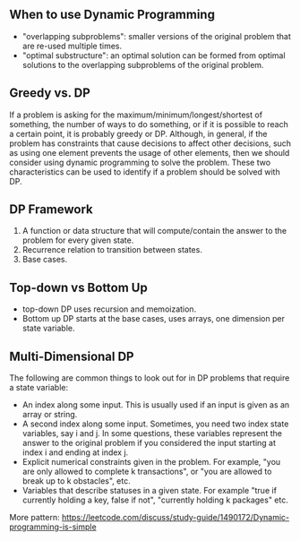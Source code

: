 When to use Dynamic Programming
-------------------------------

* "overlapping subproblems": smaller versions of the original problem that are re-used multiple times.
* "optimal substructure": an optimal solution can be formed from optimal solutions to the overlapping subproblems 
of the original problem.

Greedy vs. DP
-------------
If a problem is asking for the maximum/minimum/longest/shortest of something, the number of ways to do something, 
or if it is possible to reach a certain point, it is probably greedy or DP. 
Although, in general, if the problem has constraints that cause decisions to affect other decisions, 
such as using one element prevents the usage of other elements, then we should consider using dynamic programming 
to solve the problem. These two characteristics can be used to identify if a problem should be solved with DP.

DP Framework
------------
1. A function or data structure that will compute/contain the answer to the problem for every given state.
2. Recurrence relation to transition between states.
3. Base cases.

Top-down vs Bottom Up
---------------------
* top-down DP uses recursion and memoization.
* Bottom up DP starts at the base cases, uses arrays, one dimension per state variable.

Multi-Dimensional DP
--------------------

The following are common things to look out for in DP problems that require a state variable:

* An index along some input. This is usually used if an input is given as an array or string. 
* A second index along some input. Sometimes, you need two index state variables, say i and j. In some questions, 
these variables represent the answer to the original problem if you considered the input starting at index 
i and ending at index j.
* Explicit numerical constraints given in the problem. For example, "you are only allowed to complete 
k transactions", or "you are allowed to break up to k obstacles", etc.
* Variables that describe statuses in a given state. For example "true if currently holding a key, false if not", 
"currently holding k packages" etc.

More pattern: https://leetcode.com/discuss/study-guide/1490172/Dynamic-programming-is-simple
